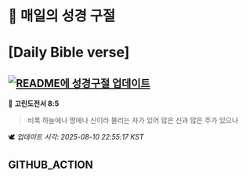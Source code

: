 # 🙏 매일의 성경 구절
# [Daily Bible verse]
## [![README에 성경구절 업데이트](https://github.com/DONGSUKA/first_test/actions/workflows/update-readme-bible.yml/badge.svg)](https://github.com/DONGSUKA/first_test/actions/workflows/update-readme-bible.yml)
<!-- START_BIBLE_VERSE -->
📖 **고린도전서 8:5**
> 비록 하늘에나 땅에나 신이라 불리는 자가 있어 많은 신과 많은 주가 있으나

🕊️ _업데이트 시각: 2025-08-10 22:55:17 KST_
  <!-- END_BIBLE_VERSE -->
## GITHUB_ACTION
